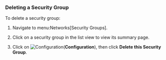 ### Deleting a Security Group

To delete a security group:

1.  Navigate to menu:Networks\[Security Groups\].

2.  Click on a security group in the list view to view its summary page.

3.  Click on ![Configuration](../images/1847.png)(**Configuration**), then
    click **Delete this Security Group**.
